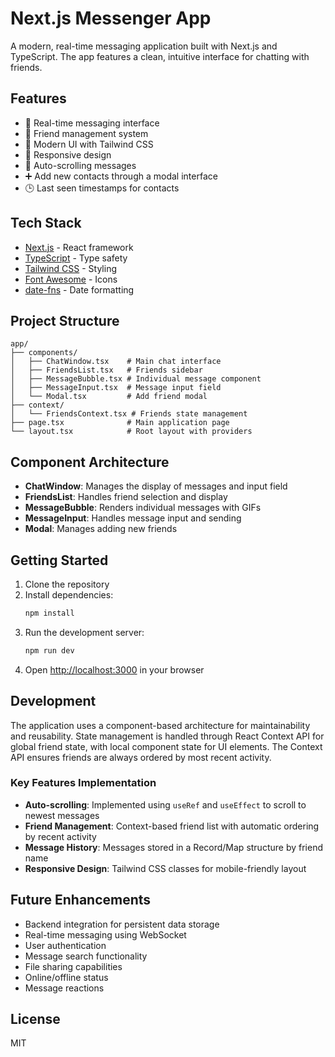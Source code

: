 # Next.js Messenger App

A modern, real-time messaging application built with Next.js and TypeScript. The app features a clean, intuitive interface for chatting with friends.

## Features

- 💬 Real-time messaging interface
- 👥 Friend management system
- 🎨 Modern UI with Tailwind CSS
- 📱 Responsive design
- 🔄 Auto-scrolling messages
- ➕ Add new contacts through a modal interface
- 🕒 Last seen timestamps for contacts


## Tech Stack

- [Next.js](https://nextjs.org/) - React framework
- [TypeScript](https://www.typescriptlang.org/) - Type safety
- [Tailwind CSS](https://tailwindcss.com/) - Styling
- [Font Awesome](https://fontawesome.com/) - Icons
- [date-fns](https://date-fns.org/) - Date formatting

## Project Structure

```
app/
├── components/
│   ├── ChatWindow.tsx    # Main chat interface
│   ├── FriendsList.tsx   # Friends sidebar
│   ├── MessageBubble.tsx # Individual message component
│   ├── MessageInput.tsx  # Message input field
│   └── Modal.tsx         # Add friend modal
├── context/
│   └── FriendsContext.tsx # Friends state management
├── page.tsx              # Main application page
└── layout.tsx            # Root layout with providers
```

## Component Architecture

- **ChatWindow**: Manages the display of messages and input field
- **FriendsList**: Handles friend selection and display
- **MessageBubble**: Renders individual messages with GIFs
- **MessageInput**: Handles message input and sending
- **Modal**: Manages adding new friends

## Getting Started

1. Clone the repository
2. Install dependencies:
   ```bash
   npm install
   ```
3. Run the development server:
   ```bash
   npm run dev
   ```
4. Open [http://localhost:3000](http://localhost:3000) in your browser

## Development

The application uses a component-based architecture for maintainability and reusability. State management is handled through React Context API for global friend state, with local component state for UI elements. The Context API ensures friends are always ordered by most recent activity.

### Key Features Implementation

- **Auto-scrolling**: Implemented using `useRef` and `useEffect` to scroll to newest messages
- **Friend Management**: Context-based friend list with automatic ordering by recent activity
- **Message History**: Messages stored in a Record/Map structure by friend name
- **Responsive Design**: Tailwind CSS classes for mobile-friendly layout

## Future Enhancements

- Backend integration for persistent data storage
- Real-time messaging using WebSocket
- User authentication
- Message search functionality
- File sharing capabilities
- Online/offline status
- Message reactions

## License

MIT

